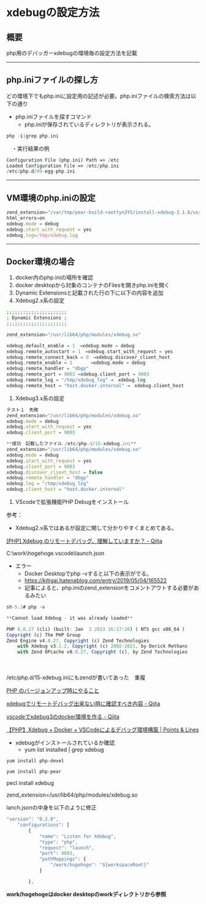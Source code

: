 # xdebugの設定方法

## 概要

php用のデバッガーxdebugの環境毎の設定方法を記載

---

## php.iniファイルの探し方

どの環境下でもphp.iniに設定用の記述が必要。php.iniファイルの検索方法は以下の通り

- php.iniファイルを探すコマンド
    - php.iniが保存されているディレクトリが表示される。

```php
php -i|grep php.ini
```

　・実行結果の例

```php
Configuration File (php.ini) Path => /etc
Loaded Configuration File => /etc/php.ini
/etc/php.d/99-egg-php.ini
```

---

## VM環境のphp.iniの設定

```jsx
zend_extension="/var/tmp/pear-build-roottyn3YS/install-xdebug-3.1.6/usr/lib64/php/modules/xdebug.so"
html_errors=on
xdebug.mode = debug
xdebug.start_with_request = yes
xdebug.log=/tmp/xdebug.log
```

---

## Docker環境の場合

1. docker内のphp.iniの場所を確認
2. docker desktopから対象のコンテナのFilesを開きphp.iniを開く
3. Dynamic Extensionsと記載された行の下に以下の内容を追加
4. Xdebug2.x系の設定

```php
;;;;;;;;;;;;;;;;;;;;;;
; Dynamic Extensions ;
;;;;;;;;;;;;;;;;;;;;;;

zend_extension="/usr/lib64/php/modules/xdebug.so"

xdebug.default_enable = 1　→xdebug.mode = debug
xdebug.remote_autostart = 1　→xdebug.start_with_request = yes
xdebug.remote_connect_back = 0　→xdebug.discover_client_host
xdebug.remote_enable = 1　　　　→xdebug.mode = debug
xdebug.remote_handler = "dbgp"
xdebug.remote_port = 9003 →xdebug.client_port = 9003
xdebug.remote_log = "/tmp/xdebug_log" →　xdebug.log
xdebug.remote_host = "host.docker.internal" →　xdebug.client_host
```

1. Xdebug3.x系の設定

```jsx
テスト１　失敗
zend_extension="/usr/lib64/php/modules/xdebug.so"
xdebug.mode = debug
xdebug.start_with_request = yes
xdebug.client_port = 9003

**成功　記載したファイル /etc/php.d/15-xdebug.ini**
zend_extension="/usr/lib64/php/modules/xdebug.so"
xdebug.mode = debug
xdebug.start_with_request = yes
xdebug.client_port = 9003
xdebug.discover_client_host = false
xdebug.remote_handler = "dbgp"
xdebug.log = "/tmp/xdebug_log"
xdebug.client_host = "host.docker.internal"

```

1. VScodeで拡張機能PHP Debugをインストール　

参考：

- Xdebug2.x系ではあるが設定に関して分かりやすくまとめてある。

[[PHP] Xdebug のリモートデバッグ、理解していますか？ - Qiita](https://qiita.com/castaneai/items/d5fdf577a348012ed8af)

C:\work\hogehoge\.vscode\launch.json

- エラー
    - Docker Desktopでphp -vすると以下の表示がでる。
    - https://kitigai.hatenablog.com/entry/2019/05/04/165522
    - 記事によると、php.iniのzend_extensionをコメントアウトする必要があるみたい

```jsx
sh-5.1# php -v

**Cannot load Xdebug - it was already loaded**

PHP 8.0.27 (cli) (built: Jan  3 2023 16:17:26) ( NTS gcc x86_64 )
Copyright (c) The PHP Group
Zend Engine v4.0.27, Copyright (c) Zend Technologies
    with Xdebug v3.1.2, Copyright (c) 2002-2021, by Derick Rethans
    with Zend OPcache v8.0.27, Copyright (c), by Zend Technologies
```

　　

/etc/php.d/15-xdebug.iniにもzendが書いてあった　重複

[PHP のバージョンアップ時にやること](https://zenn.dev/takorice/scraps/a12ffbf2394ea0)

[xdebugでリモートデバッグ出来ない時に確認すべき内容 - Qiita](https://qiita.com/berukokoko/items/45a583b5c6c8f732530c)

[vscodeでxdebug3のdocker環境を作る - Qiita](https://qiita.com/islandryu/items/b5fbebb41f6d60fcf0c2)

[【PHP】Xdebug + Docker + VSCodeによるデバッグ環境構築 | Points & Lines](https://pointsandlines.jp/server-side/php/xdebug-docker-vscode#launchjson)

- xdebugがインストールされているか確認
    - yum list installed | grep xdebug

`yum install php-devel`

`yum install php-pear`

pecl install xdebug

zend_extension=/usr/lib64/php/modules/xdebug.so

lanch.jsonの中身を以下のように修正

```jsx
"version": "0.2.0",
    "configurations": [
        {
            "name": "Listen for Xdebug",
            "type": "php",
            "request": "launch",
            "port": 9003,
			"pathMappings": {
                "/work/hogehoge": "${workspaceRoot}"
            }

        },
```

**work/hogehogeはdocker desktopのworkディレクトリから参照**

